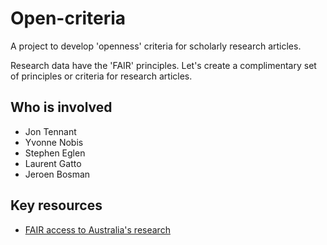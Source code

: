 # Open-criteria
A project to develop 'openness' criteria for scholarly research articles.

Research data have the 'FAIR' principles. Let's create a complimentary set of principles or criteria for research articles.


## Who is involved

* Jon Tennant 
* Yvonne Nobis
* Stephen Eglen
* Laurent Gatto
* Jeroen Bosman

## Key resources

* [FAIR access to Australia's research](https://www.fair-access.net.au/)
